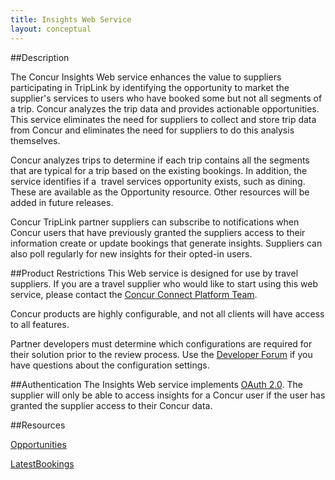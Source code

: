 ```yaml
---
title: Insights Web Service
layout: conceptual
---
```


##Description 

The Concur Insights Web service enhances the value to suppliers participating in TripLink by identifying the opportunity to market the supplier's services to users who have booked some but not all segments of a trip. Concur analyzes the trip data and provides actionable opportunities. This service eliminates the need for suppliers to collect and store trip data from Concur and eliminates the need for suppliers to do this analysis themselves. 

Concur analyzes trips to determine if each trip contains all the segments that are typical for a trip based on the existing bookings. In addition, the service identifies if a  travel services opportunity exists, such as dining. These are available as the Opportunity resource. Other resources will be added in future releases.

Concur TripLink partner suppliers can subscribe to notifications when Concur users that have previously granted the suppliers access to their information create or update bookings that generate insights. Suppliers can also poll regularly for new insights for their opted-in users.


##Product Restrictions
This Web service is designed for use by travel suppliers. If you are a travel supplier who would like to start using this web service, please contact the [Concur Connect Platform Team][2].

Concur products are highly configurable, and not all clients will have access to all features.

Partner developers must determine which configurations are required for their solution prior to the review process. Use the [Developer Forum][3] if you have questions about the configuration settings.

##Authentication 
The Insights Web service implements [OAuth 2.0][4]. The supplier will only be able to access insights for a Concur user if the user has granted the supplier access to their Concur data. 

##Resources 

[Opportunities][5]

[LatestBookings][6]



[2]: mailto:ConcurConnectTech@concur.com
[3]: https://developer.concur.com/forums/concur-connect
[4]: https://developer.concur.com/oauth-20
[5]: https://developer.concur.com/insights/opportunities-resource
[6]: https://www.concursolutions.com/api/docs/index.html

